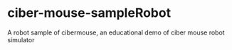 ciber-mouse-sampleRobot
=======================

A robot sample of cibermouse, an educational demo of ciber mouse robot simulator
